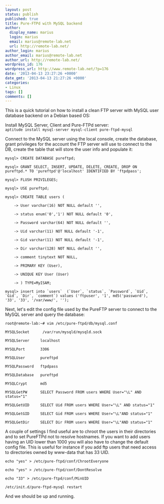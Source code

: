 ```yaml
---
layout: post
status: publish
published: true
title: Pure-FTPd with MySQL backend
author:
  display_name: marius
  login: marius
  email: marius@remote-lab.net
  url: http://remote-lab.net/
author_login: marius
author_email: marius@remote-lab.net
author_url: http://remote-lab.net/
wordpress_id: 176
wordpress_url: http://www.remote-lab.net/?p=176
date: '2013-04-13 23:27:26 +0000'
date_gmt: '2013-04-13 21:27:26 +0000'
categories:
- Linux
tags: []
comments: []
---
```

<p>This is a quick tutorial on how to install a clean FTP server with MySQL user database backend on a Debian based OS:</p>
<p>Install MySQL Server, Client and Pure-FTPd server:<br />
<code lang="c[notools]">aptitude install mysql-server mysql-client pure-ftpd-mysql</code></p>
<p>Connect to the MySQL server using the local console, create the database, grant privileges for the account the FTP server will use to connect to the DB, create the table that will store the user info and populate it:</p>
<p><code lang="c[notools]">mysql> CREATE DATABASE pureftpd;<br />
mysql> GRANT SELECT, INSERT, UPDATE, DELETE, CREATE, DROP ON pureftpd.* TO 'pureftpd'@'localhost' IDENTIFIED BY 'ftpdpass';<br />
mysql> FLUSH PRIVILEGES;<br />
mysql> USE pureftpd;<br />
mysql> CREATE TABLE users (<br />
    -> User varchar(16) NOT NULL default '',<br />
    -> status enum('0','1') NOT NULL default '0',<br />
    -> Password varchar(64) NOT NULL default '',<br />
    -> Uid varchar(11) NOT NULL default '-1',<br />
    -> Gid varchar(11) NOT NULL default '-1',<br />
    -> Dir varchar(128) NOT NULL default '',<br />
    -> comment tinytext NOT NULL,<br />
    -> PRIMARY KEY (User),<br />
    -> UNIQUE KEY User (User)<br />
    -> ) TYPE=MyISAM;<br />
mysql> insert into `users`  (`User`, `status`, `Password`, `Uid`, `Gid`, `Dir`, `comment`) values ('ftpuser', '1', md5('password'), '33', '33', '/var/www/', '');</code></p>
<p>Next, let's edit the config file used by the PureFTP server to connect to the MySQL server and query the database:</p>
<p><code lang="c[notools]">root@remote-lab:~# vim /etc/pure-ftpd/db/mysql.conf<br />
MYSQLSocket      /var/run/mysqld/mysqld.sock<br />
MYSQLServer     localhost<br />
MYSQLPort       3306<br />
MYSQLUser       pureftpd<br />
MYSQLPassword   ftpdpass<br />
MYSQLDatabase   pureftpd<br />
MYSQLCrypt      md5<br />
MYSQLGetPW      SELECT Password FROM users WHERE User="\L" AND status="1"<br />
MYSQLGetUID     SELECT Uid FROM users WHERE User="\L" AND status="1"<br />
MYSQLGetGID     SELECT Gid FROM users WHERE User="\L"AND status="1"<br />
MYSQLGetDir     SELECT Dir FROM users WHERE User="\L"AND status="1"</code></p>
<p>A couple of settings I find useful are to chroot the users in their directories and to set PureFTPd not to resolve hostnames. If you want to add users having an UID lower than 1000 you will also have to change the default config file. This is useful for instance if you add ftp users that need access to directories owned by www-data that has 33 UID. </p>
<p><code lang="c[notools]">echo "yes" > /etc/pure-ftpd/conf/ChrootEveryone<br />
echo "yes" > /etc/pure-ftpd/conf/DontResolve<br />
echo "33" > /etc/pure-ftpd/conf/MinUID</code></p>
<p><code lang="c[notools]">/etc/init.d/pure-ftpd-mysql restart</code></p>
<p>And we should be up and running. </p>

